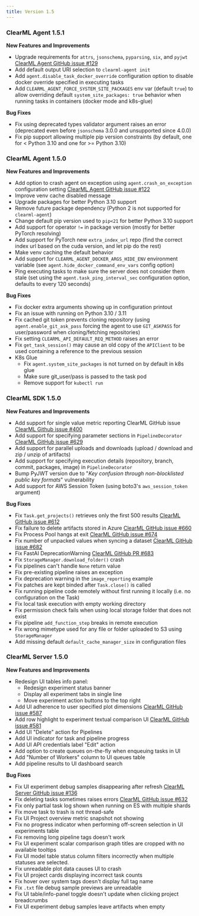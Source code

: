 ```yaml
---
title: Version 1.5
---
```


### ClearML Agent 1.5.1

**New Features and Improvements**
* Upgrade requirements for `attrs`, `jsonschema`, `pyparsing`, `six`, and `pyjwt` [ClearML Agent GitHub issue #129](https://github.com/allegroai/clearml-agent/issues/129)
* Add default output URI selection to `clearml-agent init`
* Add `agent.disable_task_docker_override` configuration option to disable docker override specified in executing tasks
* Add `CLEARML_AGENT_FORCE_SYSTEM_SITE_PACKAGES` env var (default `true`) to allow overriding default `system_site_packages: true` 
behavior when running tasks in containers (docker mode and k8s-glue)

**Bug Fixes**
* Fix using deprecated types validator argument raises an error (deprecated even before `jsonschema` 3.0.0 and unsupported 
since 4.0.0)
* Fix pip support allowing multiple pip version constraints (by default, one for < Python 3.10 and one for >= Python 3.10)

### ClearML Agent 1.5.0

**New Features and Improvements**
* Add option to crash agent on exception using `agent.crash_on_exception` configuration setting [ClearML Agent GitHub issue #122](https://github.com/allegroai/clearml-agent/issues/122)
* Improve venv cache disabled message
* Upgrade packages for better Python 3.10 support
* Remove future package dependency (Python 2 is not supported for `clearml-agent`)
* Change default pip version used to `pip<21` for better Python 3.10 support
* Add support for operator `!=` in package version (mostly for better PyTorch resolving)
* Add support for PyTorch new `extra_index_url` repo (find the correct index url based on the cuda version, and let pip
do the rest)
* Make venv caching the default behavior
* Add support for `CLEARML_AGENT_DOCKER_ARGS_HIDE_ENV` environment variable (see `agent.hide_docker_command_env_vars` 
config option)
* Ping executing tasks to make sure the server does not consider them stale (set using the `agent.task_ping_interval_sec` 
configuration option, defaults to every 120 seconds)

**Bug Fixes**
* Fix docker extra arguments showing up in configuration printout
* Fix an issue with running on Python 3.10 / 3.11
* Fix cached git token prevents cloning repository (using `agent.enable_git_ask_pass` forcing the agent to use `GIT_ASKPASS` 
for user/password when cloning/fetching repositories)
* Fix setting `CLEARML_API_DEFAULT_REQ_METHOD` raises an error
* Fix `get_task_session()` may cause an old copy of the `APIClient` to be used containing a reference to the previous session
* K8s Glue
  * Fix `agent.system_site_packages` is not turned on by default in k8s glue
  * Make sure git_user/pass is passed to the task pod
  * Remove support for `kubectl run`

### ClearML SDK 1.5.0

**New Features and Improvements**
* Add support for single value metric reporting ClearML GitHub issue [ClearML Github issue #400](https://github.com/allegroai/clearml/issues/400)
* Add support for specifying parameter sections in `PipelineDecorator` [ClearML GitHub issue #629](https://github.com/allegroai/clearml/issues/629)
* Add support for parallel uploads and downloads (upload / download and zip / unzip of artifacts)
* Add support for specifying execution details (repository, branch, commit, packages, image) in `PipelineDecorator`
* Bump PyJWT version due to "*Key confusion through non-blocklisted public key formats*" vulnerability
* Add support for AWS Session Token (using boto3's `aws_session_token` argument)

**Bug Fixes**
* Fix `Task.get_projects()` retrieves only the first 500 results [ClearML GitHub issue #612](https://github.com/allegroai/clearml/issues/612)
* Fix failure to delete artifacts stored in Azure [ClearML GitHub issue #660](https://github.com/allegroai/clearml/issues/660)
* Fix Process Pool hangs at exit [ClearML GitHub issue #674](https://github.com/allegroai/clearml/issues/674)
* Fix number of unpacked values when syncing a dataset [ClearML GitHub issue #682](https://github.com/allegroai/clearml/issues/682)
* Fix FastAI DeprecationWarning [ClearML GitHub PR #683](https://github.com/allegroai/clearml/issues/683)
* Fix `StorageManager.download_folder()` crash
* Fix pipelines can't handle `None` return value
* Fix pre-existing pipeline raises an exception
* Fix deprecation warning in the `image_reporting` example
* Fix patches are kept binded after `Task.close()` is called
* Fix running pipeline code remotely without first running it locally (i.e. no configuration on the Task)
* Fix local task execution with empty working directory
* Fix permission check fails when using local storage folder that does not exist
* Fix pipeline `add_function_step` breaks in remote execution
* Fix wrong mimetype used for any file or folder uploaded to S3 using `StorageManager`
* Add missing default `default_cache_manager_size` in configuration files

### ClearML Server 1.5.0

**New Features and Improvements**
* Redesign UI tables info panel:
    * Redesign experiment status banner
    * Display all experiment tabs in single line
    * Move experiment action buttons to the top right
* Add UI adherence to user specified plot dimensions [ClearML GitHub issue #587](https://github.com/allegroai/clearml/issues/587)
* Add row highlight to experiment textual comparison UI [ClearML GitHub issue #581](https://github.com/allegroai/clearml/issues/581)
* Add UI "Delete" action for Pipelines
* Add UI indicator for task and pipeline progress
* Add UI API credentials label "Edit" action
* Add option to create queues on-the-fly when enqueuing tasks in UI
* Add "Number of Workers" column to UI queues table
* Add pipeline results to UI dashboard search

**Bug Fixes**
* Fix UI experiment debug samples disappearing after refresh [ClearML Server GitHub issue #136](https://github.com/allegroai/clearml-server/issues/136)
* Fix deleting tasks sometimes raises errors [ClearML GitHub issue #632](https://github.com/allegroai/clearml/issues/632)
* Fix only partial task log shown when running on ES with multiple shards
* Fix move task to trash is not thread-safe
* Fix UI Project overview metric snapshot not showing
* Fix no progress indicator when performing off-screen selection in UI experiments table
* Fix removing long pipeline tags doesn't work
* Fix UI experiment scalar comparison graph titles are cropped with no available tooltips
* Fix UI model table status column filters incorrectly when multiple statuses are selected. 
* Fix unreadable plot data causes UI to crash
* Fix UI project cards displaying incorrect task counts
* Fix hover over system tags doesn't display full tag name
* Fix `.txt` file debug sample previews are unreadable
* Fix UI table/info-panel toggle doesn't update when clicking project breadcrumbs
* Fix UI experiment debug samples leave artifacts when empty 
